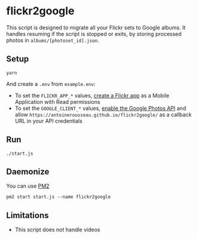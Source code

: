 # flickr2google

This script is designed to migrate all your Flickr sets to Google albums.
It handles resuming if the script is stopped or exits, by storing processed photos in `albums/[photoset_id].json`.

## Setup

    yarn

And create a `.env` from `example.env`:

- To set the `FLICKR_APP_*` values, [create a Flickr app](https://www.flickr.com/services/apps/create/apply/) as a Mobile Application with Read permissions
- To set the `GOOGLE_CLIENT_*` values, [enable the Google Photos API](https://developers.google.com/photos/library/guides/get-started?hl=fr) and allow `https://antoinerousseau.github.io/flickr2google/` as a callback URL in your API credentials

## Run

    ./start.js

## Daemonize

You can use [PM2](https://github.com/Unitech/pm2)

    pm2 start start.js --name flickr2google

## Limitations

- This script does not handle videos
